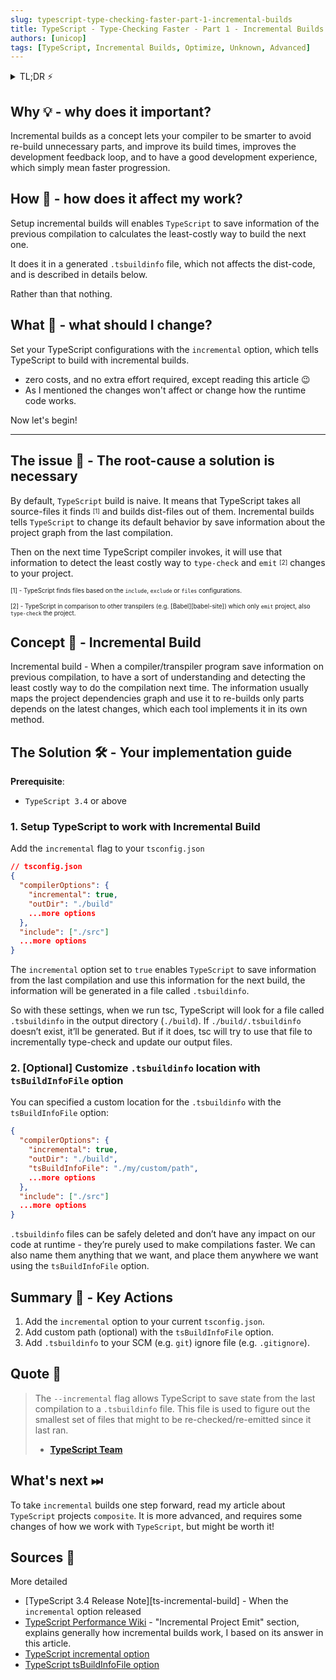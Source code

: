 ```yaml
---
slug: typescript-type-checking-faster-part-1-incremental-builds
title: TypeScript - Type-Checking Faster - Part 1 - Incremental Builds ⚡️
authors: [unicop]
tags: [TypeScript, Incremental Builds, Optimize, Unknown, Advanced]
---
```


<details>
  <summary>TL;DR ⚡️</summary>
  <br/>
  1. Add to your <code>tsconifg.json</code> the <code>incremental</code> option
  <br/>
  2. [Optional] Add custom path with the <code>tsBuildInfoFile</code> option
  <br/>
  3. Add your new <code>.tsbuildinfo</code> to your <code>SCM</code> (e.g. Git) ignore file (e.g. <code>.gitignore</code>)
<br/>
</details>

## Why 💡 - why does it important?

Incremental builds as a concept lets your compiler to be smarter to avoid re-build unnecessary parts, and improve its build times, improves the development feedback loop, and to have a good development experience,
which simply mean faster progression.

<!--truncate-->

## How 🤯 - how does it affect my work?

Setup incremental builds will enables `TypeScript` to save information of the previous compilation to calculates the least-costly way to build the next one.

It does it in a generated `.tsbuildinfo` file, which not affects the dist-code, and is described in details below.

Rather than that nothing.

## What 🤔 - what should I change?

Set your TypeScript configurations with the `incremental` option, which tells TypeScript to build with incremental builds.

- zero costs, and no extra effort required, except reading this article 😉
- As I mentioned the changes won't affect or change how the runtime code works.

Now let's begin!

---

## The issue 🦚 - The root-cause a solution is necessary

By default, `TypeScript` build is naive.
It means that TypeScript takes all source-files it finds <sub><sup>[1]</sup></sub> and builds dist-files out of them.
Incremental builds tells `TypeScript` to change its default behavior by save information about the project graph from the last compilation.

Then on the next time TypeScript compiler invokes, it will use that information to detect the least costly way to `type-check` and `emit` <sub><sup>[2]</sup></sub> changes to your project.

<sub><sup>[1] - TypeScript finds files based on the `include`, `exclude` or `files` configurations.</sup></sub>

<sub><sup>[2] - TypeScript in comparison to other transpilers (e.g. [Babel][babel-site]) which only `emit` project, also `type-check` the project.</sup></sub>

## Concept 💭 - Incremental Build

Incremental build - When a compiler/transpiler program save information on previous compilation, to have a sort of understanding and detecting the least costly way to do the compilation next time.
The information usually maps the project dependencies graph and use it to re-builds only parts depends on the latest changes, which each tool implements it in its own method.

## The Solution 🛠 - Your implementation guide

**Prerequisite**:

- `TypeScript 3.4` or above

### 1. Setup TypeScript to work with Incremental Build

Add the `incremental` flag to your `tsconfig.json`

```json
// tsconfig.json
{
  "compilerOptions": {
    "incremental": true,
    "outDir": "./build"
    ...more options
  },
  "include": ["./src"]
  ...more options
}
```

The `incremental` option set to `true` enables `TypeScript` to save information from the last compilation and use this information for the next build, the information will be generated in a file called `.tsbuildinfo`.

So with these settings, when we run tsc, TypeScript will look for a file called `.tsbuildinfo` in the output directory (`./build`). If `./build/.tsbuildinfo` doesn’t exist, it’ll be generated. But if it does, tsc will try to use that file to incrementally type-check and update our output files.

### 2. [Optional] Customize `.tsbuildinfo` location with `tsBuildInfoFile` option

You can specified a custom location for the `.tsbuildinfo` with the `tsBuildInfoFile` option:

```json
{
  "compilerOptions": {
    "incremental": true,
    "outDir": "./build",
    "tsBuildInfoFile": "./my/custom/path",
    ...more options
  },
  "include": ["./src"]
  ...more options
}
```

`.tsbuildinfo` files can be safely deleted and don’t have any impact on our code at runtime - they’re purely used to make compilations faster. We can also name them anything that we want, and place them anywhere we want using the `tsBuildInfoFile` option.

## Summary 💎 - Key Actions

1. Add the `incremental` option to your current `tsconfig.json`.
2. Add custom path (optional) with the `tsBuildInfoFile` option.
3. Add `.tsbuildinfo` to your SCM (e.g. `git`) ignore file (e.g. `.gitignore`).

## Quote 🦜

> The `--incremental` flag allows TypeScript to save state from the last compilation to a `.tsbuildinfo` file. This file is used to figure out the smallest set of files that might to be re-checked/re-emitted since it last ran.
>
> - **[TypeScript Team](https://github.com/microsoft/TypeScript/wiki/Performance#incremental-project-emit)**

## What's next ⏭

To take `incremental` builds one step forward,
read my article about `TypeScript` projects `composite`.
It is more advanced, and requires some changes of how we work with `TypeScript`, but might be worth it!

## Sources 🔗

More detailed

- [TypeScript 3.4 Release Note][ts-incremental-build] - When the `incremental` option released
- [TypeScript Performance Wiki](https://github.com/microsoft/TypeScript/wiki/Performance#incremental-project-emit) - "Incremental Project Emit" section, explains generally how incremental builds work, I based on its answer in this article.
- [TypeScript incremental option](https://www.typescriptlang.org/tsconfig#incremental)
- [TypeScript tsBuildInfoFile option](https://www.typescriptlang.org/tsconfig#tsBuildInfoFile)
